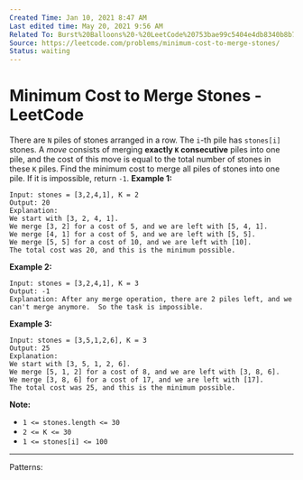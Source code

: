 ```yaml
---
Created Time: Jan 10, 2021 8:47 AM
Last edited time: May 20, 2021 9:56 AM
Related To: Burst%20Balloons%20-%20LeetCode%20753bae99c5404e4db8340b8b797a8388.md
Source: https://leetcode.com/problems/minimum-cost-to-merge-stones/
Status: waiting
---
```


# Minimum Cost to Merge Stones - LeetCode

There are `N` piles of stones arranged in a row. The `i`-th pile has `stones[i]` stones.
A *move* consists of merging **exactly `K` consecutive** piles into one pile, and the cost of this move is equal to the total number of stones in these `K` piles.
Find the minimum cost to merge all piles of stones into one pile. If it is impossible, return `-1`.
**Example 1:**
```
Input: stones = [3,2,4,1], K = 2
Output: 20
Explanation: 
We start with [3, 2, 4, 1].
We merge [3, 2] for a cost of 5, and we are left with [5, 4, 1].
We merge [4, 1] for a cost of 5, and we are left with [5, 5].
We merge [5, 5] for a cost of 10, and we are left with [10].
The total cost was 20, and this is the minimum possible.
```
**Example 2:**
```
Input: stones = [3,2,4,1], K = 3
Output: -1
Explanation: After any merge operation, there are 2 piles left, and we can't merge anymore.  So the task is impossible.
```
**Example 3:**
```
Input: stones = [3,5,1,2,6], K = 3
Output: 25
Explanation: 
We start with [3, 5, 1, 2, 6].
We merge [5, 1, 2] for a cost of 8, and we are left with [3, 8, 6].
We merge [3, 8, 6] for a cost of 17, and we are left with [17].
The total cost was 25, and this is the minimum possible.
```
**Note:**
- `1 <= stones.length <= 30`
- `2 <= K <= 30`
- `1 <= stones[i] <= 100`
---
Patterns: 